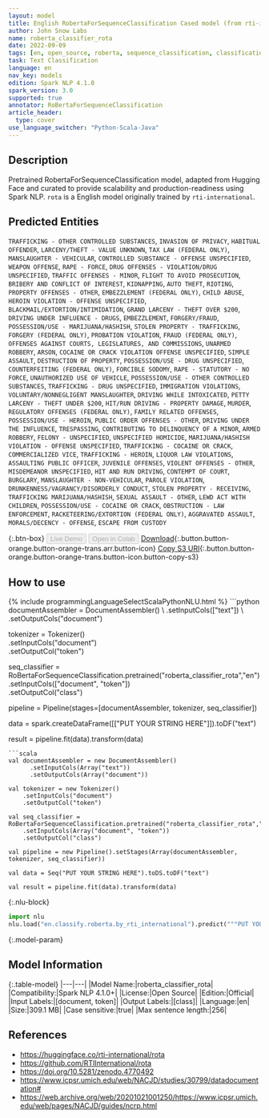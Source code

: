 ```yaml
---
layout: model
title: English RobertaForSequenceClassification Cased model (from rti-international)
author: John Snow Labs
name: roberta_classifier_rota
date: 2022-09-09
tags: [en, open_source, roberta, sequence_classification, classification]
task: Text Classification
language: en
nav_key: models
edition: Spark NLP 4.1.0
spark_version: 3.0
supported: true
annotator: RoBertaForSequenceClassification
article_header:
  type: cover
use_language_switcher: "Python-Scala-Java"
---
```


## Description

Pretrained RobertaForSequenceClassification model, adapted from Hugging Face and curated to provide scalability and production-readiness using Spark NLP. `rota` is a English model originally trained by `rti-international`.

## Predicted Entities

`TRAFFICKING - OTHER CONTROLLED SUBSTANCES`, `INVASION OF PRIVACY`, `HABITUAL OFFENDER`, `LARCENY/THEFT - VALUE UNKNOWN`, `TAX LAW (FEDERAL ONLY)`, `MANSLAUGHTER - VEHICULAR`, `CONTROLLED SUBSTANCE - OFFENSE UNSPECIFIED`, `WEAPON OFFENSE`, `RAPE - FORCE`, `DRUG OFFENSES - VIOLATION/DRUG UNSPECIFIED`, `TRAFFIC OFFENSES - MINOR`, `FLIGHT TO AVOID PROSECUTION`, `BRIBERY AND CONFLICT OF INTEREST`, `KIDNAPPING`, `AUTO THEFT`, `RIOTING`, `PROPERTY OFFENSES - OTHER`, `EMBEZZLEMENT (FEDERAL ONLY)`, `CHILD ABUSE`, `HEROIN VIOLATION - OFFENSE UNSPECIFIED`, `BLACKMAIL/EXTORTION/INTIMIDATION`, `GRAND LARCENY - THEFT OVER $200`, `DRIVING UNDER INFLUENCE - DRUGS`, `EMBEZZLEMENT`, `FORGERY/FRAUD`, `POSSESSION/USE - MARIJUANA/HASHISH`, `STOLEN PROPERTY - TRAFFICKING`, `FORGERY (FEDERAL ONLY)`, `PROBATION VIOLATION`, `FRAUD (FEDERAL ONLY)`, `OFFENSES AGAINST COURTS, LEGISLATURES, AND COMMISSIONS`, `UNARMED ROBBERY`, `ARSON`, `COCAINE OR CRACK VIOLATION OFFENSE UNSPECIFIED`, `SIMPLE ASSAULT`, `DESTRUCTION OF PROPERTY`, `POSSESSION/USE - DRUG UNSPECIFIED`, `COUNTERFEITING (FEDERAL ONLY)`, `FORCIBLE SODOMY`, `RAPE - STATUTORY - NO FORCE`, `UNAUTHORIZED USE OF VEHICLE`, `POSSESSION/USE - OTHER CONTROLLED SUBSTANCES`, `TRAFFICKING - DRUG UNSPECIFIED`, `IMMIGRATION VIOLATIONS`, `VOLUNTARY/NONNEGLIGENT MANSLAUGHTER`, `DRIVING WHILE INTOXICATED`, `PETTY LARCENY - THEFT UNDER $200`, `HIT/RUN DRIVING - PROPERTY DAMAGE`, `MURDER`, `REGULATORY OFFENSES (FEDERAL ONLY)`, `FAMILY RELATED OFFENSES`, `POSSESSION/USE - HEROIN`, `PUBLIC ORDER OFFENSES - OTHER`, `DRIVING UNDER THE INFLUENCE`, `TRESPASSING`, `CONTRIBUTING TO DELINQUENCY OF A MINOR`, `ARMED ROBBERY`, `FELONY - UNSPECIFIED`, `UNSPECIFIED HOMICIDE`, `MARIJUANA/HASHISH VIOLATION - OFFENSE UNSPECIFIED`, `TRAFFICKING - COCAINE OR CRACK`, `COMMERCIALIZED VICE`, `TRAFFICKING - HEROIN`, `LIQUOR LAW VIOLATIONS`, `ASSAULTING PUBLIC OFFICER`, `JUVENILE OFFENSES`, `VIOLENT OFFENSES - OTHER`, `MISDEMEANOR UNSPECIFIED`, `HIT AND RUN DRIVING`, `CONTEMPT OF COURT`, `BURGLARY`, `MANSLAUGHTER - NON-VEHICULAR`, `PAROLE VIOLATION`, `DRUNKENNESS/VAGRANCY/DISORDERLY CONDUCT`, `STOLEN PROPERTY - RECEIVING`, `TRAFFICKING MARIJUANA/HASHISH`, `SEXUAL ASSAULT - OTHER`, `LEWD ACT WITH CHILDREN`, `POSSESSION/USE - COCAINE OR CRACK`, `OBSTRUCTION - LAW ENFORCEMENT`, `RACKETEERING/EXTORTION (FEDERAL ONLY)`, `AGGRAVATED ASSAULT`, `MORALS/DECENCY - OFFENSE`, `ESCAPE FROM CUSTODY`

{:.btn-box}
<button class="button button-orange" disabled>Live Demo</button>
<button class="button button-orange" disabled>Open in Colab</button>
[Download](https://s3.amazonaws.com/auxdata.johnsnowlabs.com/public/models/roberta_classifier_rota_en_4.1.0_3.0_1662767232954.zip){:.button.button-orange.button-orange-trans.arr.button-icon}
[Copy S3 URI](s3://auxdata.johnsnowlabs.com/public/models/roberta_classifier_rota_en_4.1.0_3.0_1662767232954.zip){:.button.button-orange.button-orange-trans.button-icon.button-copy-s3}

## How to use



<div class="tabs-box" markdown="1">
{% include programmingLanguageSelectScalaPythonNLU.html %}
```python
documentAssembler = DocumentAssembler() \
    .setInputCols(["text"]) \
    .setOutputCols("document")

tokenizer = Tokenizer() \
    .setInputCols("document") \
    .setOutputCol("token")

seq_classifier = RoBertaForSequenceClassification.pretrained("roberta_classifier_rota","en") \
    .setInputCols(["document", "token"]) \
    .setOutputCol("class")
    
pipeline = Pipeline(stages=[documentAssembler, tokenizer, seq_classifier])

data = spark.createDataFrame([["PUT YOUR STRING HERE"]]).toDF("text")

result = pipeline.fit(data).transform(data)
```
```scala
val documentAssembler = new DocumentAssembler() 
      .setInputCols(Array("text")) 
      .setOutputCols(Array("document"))
      
val tokenizer = new Tokenizer()
    .setInputCols("document")
    .setOutputCol("token")
 
val seq_classifier = RoBertaForSequenceClassification.pretrained("roberta_classifier_rota","en") 
    .setInputCols(Array("document", "token"))
    .setOutputCol("class")
   
val pipeline = new Pipeline().setStages(Array(documentAssembler, tokenizer, seq_classifier))

val data = Seq("PUT YOUR STRING HERE").toDS.toDF("text")

val result = pipeline.fit(data).transform(data)
```


{:.nlu-block}
```python
import nlu
nlu.load("en.classify.roberta.by_rti_international").predict("""PUT YOUR STRING HERE""")
```

</div>

{:.model-param}
## Model Information

{:.table-model}
|---|---|
|Model Name:|roberta_classifier_rota|
|Compatibility:|Spark NLP 4.1.0+|
|License:|Open Source|
|Edition:|Official|
|Input Labels:|[document, token]|
|Output Labels:|[class]|
|Language:|en|
|Size:|309.1 MB|
|Case sensitive:|true|
|Max sentence length:|256|

## References

- https://huggingface.co/rti-international/rota
- https://github.com/RTIInternational/rota
- https://doi.org/10.5281/zenodo.4770492
- https://www.icpsr.umich.edu/web/NACJD/studies/30799/datadocumentation#
- https://web.archive.org/web/20201021001250/https://www.icpsr.umich.edu/web/pages/NACJD/guides/ncrp.html